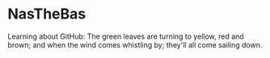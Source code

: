 # NasTheBas
Learning about GitHub:
The green leaves are turning to yellow, red and brown;
and when the wind comes whistling by;
they'll all come sailing down.
